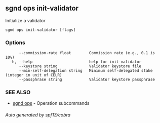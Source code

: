 ## sgnd ops init-validator

Initialize a validator

```
sgnd ops init-validator [flags]
```

### Options

```
      --commission-rate float        Commission rate (e.g., 0.1 is 10%)
  -h, --help                         help for init-validator
      --keystore string              Validator keystore file
      --min-self-delegation string   Minimum self-delegated stake (integer in unit of CELR)
      --passphrase string            Validator keystore passphrase
```

### SEE ALSO

* [sgnd ops](sgnd_ops.md)	 - Operation subcommands

###### Auto generated by spf13/cobra
